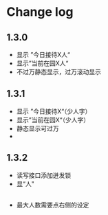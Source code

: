 # Change log 

## 1.3.0
- 显示 ”今日接待X人“
- 显示”当前在园X人“
- 不过万静态显示，过万滚动显示

## 1.3.1 
- 显示 ”今日接待X“（少人字）
- 显示”当前在园X“（少人字）
- 静态显示可过万
- 
## 1.3.2
- 读写接口添加迸发锁
- 显“人"
##
- 最大人数需要点右侧的设定